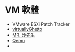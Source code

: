 # VM 軟體

* [VMware ESXi Patch Tracker](https://esxi-patches.v-front.de/ESXi-6.5.0.html)
* [virtuallyGhetto](https://www.virtuallyghetto.com/)
* [MR. 沙先生](https://shazi.info/)
* [Qemu](https://wiki.qemu.org/Main_Page)
* []()

